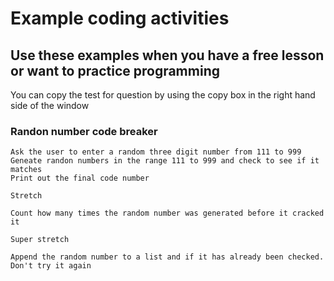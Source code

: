# Example coding activities
## Use these examples when you have a free lesson or want to practice programming

You can copy the test for question by using the copy box in the right hand side of the window

### Randon number code breaker

``` 
Ask the user to enter a random three digit number from 111 to 999
Geneate randon numbers in the range 111 to 999 and check to see if it matches
Print out the final code number

Stretch

Count how many times the random number was generated before it cracked it

Super stretch

Append the random number to a list and if it has already been checked. 
Don't try it again
```